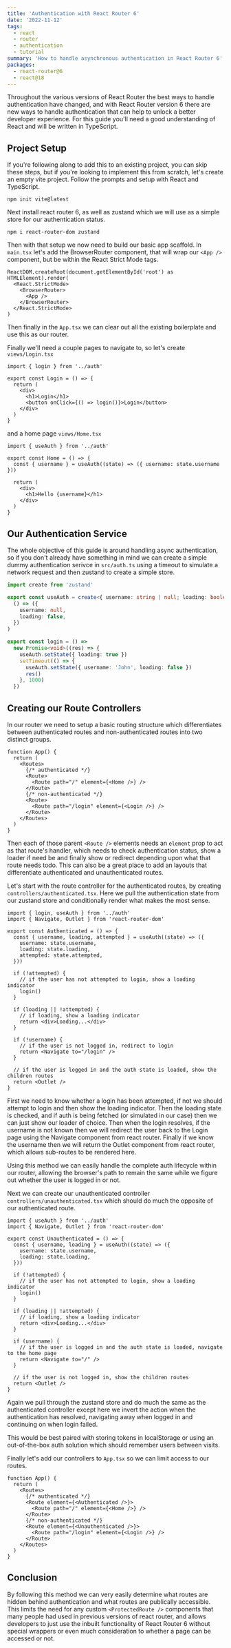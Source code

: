 ```yaml
---
title: 'Authentication with React Router 6'
date: '2022-11-12'
tags:
  - react
  - router
  - authentication
  - tutorial
summary: 'How to handle asynchronous authentication in React Router 6'
packages:
  - react-router@6
  - react@18
---
```


Throughout the various versions of React Router the best ways to handle authentication have changed, and with React Router version 6 there are new ways to handle authentication that can help to unlock a better developer experience. For this guide you'll need a good understanding of React and will be written in TypeScript.

## Project Setup

If you're following along to add this to an existing project, you can skip these steps, but if you're looking to implement this from scratch, let's create an empty vite project. Follow the prompts and setup with React and TypeScript.

```
npm init vite@latest
```

Next install react router 6, as well as zustand which we will use as a simple store for our authentication status.

```
npm i react-router-dom zustand
```

Then with that setup we now need to build our basic app scaffold. In `main.tsx` let's add the BrowserRouter component, that will wrap our `<App />` component, but be within the React Strict Mode tags.

```tsx
ReactDOM.createRoot(document.getElementById('root') as HTMLElement).render(
  <React.StrictMode>
    <BrowserRouter>
      <App />
    </BrowserRouter>
  </React.StrictMode>
)
```

Then finally in the `App.tsx` we can clear out all the existing boilerplate and use this as our router.

Finally we'll need a couple pages to navigate to, so let's create `views/Login.tsx`

```tsx
import { login } from '../auth'

export const Login = () => {
  return (
    <div>
      <h1>Login</h1>
      <button onClick={() => login()}>Login</button>
    </div>
  )
}
```

and a home page `views/Home.tsx`

```tsx
import { useAuth } from '../auth'

export const Home = () => {
  const { username } = useAuth((state) => ({ username: state.username }))

  return (
    <div>
      <h1>Hello {username}</h1>
    </div>
  )
}
```

## Our Authentication Service

The whole objective of this guide is around handling async authentication, so if you don't already have something in mind we can create a simple dummy authentication serivce in `src/auth.ts` using a timeout to simulate a network request and then zustand to create a simple store.

```typescript
import create from 'zustand'

export const useAuth = create<{ username: string | null; loading: boolean }>(
  () => ({
    username: null,
    loading: false,
  })
)

export const login = () =>
  new Promise<void>((res) => {
    useAuth.setState({ loading: true })
    setTimeout(() => {
      useAuth.setState({ username: 'John', loading: false })
      res()
    }, 1000)
  })
```

## Creating our Route Controllers

In our router we need to setup a basic routing structure which differentiates between authenticated routes and non-authenticated routes into two distinct groups.

```tsx
function App() {
  return (
    <Routes>
      {/* authenticated */}
      <Route>
        <Route path="/" element={<Home />} />
      </Route>
      {/* non-authenticated */}
      <Route>
        <Route path="/login" element={<Login />} />
      </Route>
    </Routes>
  )
}
```

Then each of those parent `<Route />` elements needs an `element` prop to act as that route's handler, which needs to check authentication status, show a loader if need be and finally show or redirect depending upon what that route needs todo. This can also be a great place to add an layouts that differentiate authenticated and unauthenticated routes.

Let's start with the route controller for the authenticated routes, by creating `controllers/authenticated.tsx`. Here we pull the authentication state from our zustand store and conditionally render what makes the most sense.

```tsx
import { login, useAuth } from '../auth'
import { Navigate, Outlet } from 'react-router-dom'

export const Authenticated = () => {
  const { username, loading, attempted } = useAuth((state) => ({
    username: state.username,
    loading: state.loading,
    attempted: state.attempted,
  }))

  if (!attempted) {
    // if the user has not attempted to login, show a loading indicator
    login()
  }

  if (loading || !attempted) {
    // if loading, show a loading indicator
    return <div>Loading...</div>
  }

  if (!username) {
    // if the user is not logged in, redirect to login
    return <Navigate to="/login" />
  }

  // if the user is logged in and the auth state is loaded, show the children routes
  return <Outlet />
}
```

First we need to know whether a login has been attempted, if not we should attempt to login and then show the loading indicator. Then the loading state is checked, and if auth is being fetched (or simulated in our case) then we can just show our loader of choice. Then when the login resolves, if the username is not known then we will redirect the user back to the Login page using the Navigate component from react router. Finally if we know the username then we will return the Outlet component from react router, which allows sub-routes to be rendered here.

Using this method we can easily handle the complete auth lifecycle within our router, allowing the browser's path to remain the same while we figure out whether the user is logged in or not.

Next we can create our unauthenticated controller `controllers/unauthenticated.tsx` which should do much the opposite of our authenticated route.

```tsx
import { useAuth } from '../auth'
import { Navigate, Outlet } from 'react-router-dom'

export const Unauthenticated = () => {
  const { username, loading } = useAuth((state) => ({
    username: state.username,
    loading: state.loading,
  }))

  if (!attempted) {
    // if the user has not attempted to login, show a loading indicator
    login()
  }

  if (loading || !attempted) {
    // if loading, show a loading indicator
    return <div>Loading...</div>
  }

  if (username) {
    // if the user is logged in and the auth state is loaded, navigate to the home page
    return <Navigate to="/" />
  }

  // if the user is not logged in, show the children routes
  return <Outlet />
}
```

Again we pull through the zustand store and do much the same as the authenticated controller except here we invert the action when the authentication has resolved, navigating away when logged in and continuing on when login failed.

This would be best paired with storing tokens in localStorage or using an out-of-the-box auth solution which should remember users between visits.

Finally let's add our controllers to `App.tsx` so we can limit access to our routes.

```tsx
function App() {
  return (
    <Routes>
      {/* authenticated */}
      <Route element={<Authenticated />}>
        <Route path="/" element={<Home />} />
      </Route>
      {/* non-authenticated */}
      <Route element={<Unauthenticated />}>
        <Route path="/login" element={<Login />} />
      </Route>
    </Routes>
  )
}
```

## Conclusion

By following this method we can very easily determine what routes are hidden behind authentication and what routes are publically accessible. This limits the need for any custom `<ProtectedRoute />` components that many people had used in previous versions of react router, and allows developers to just use the inbuilt functionality of React Router 6 without special wrappers or even much consideration to whether a page can be accessed or not.
